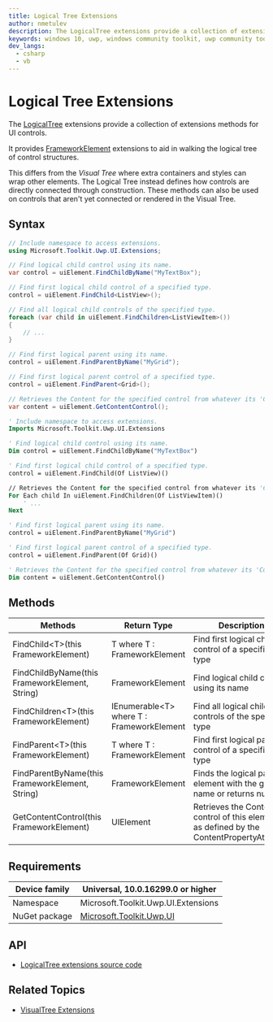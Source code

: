 ```yaml
---
title: Logical Tree Extensions
author: nmetulev
description: The LogicalTree extensions provide a collection of extensions methods for UI controls. It provides FrameworkElement extensions to aid in walking the logical tree of control structures.
keywords: windows 10, uwp, windows community toolkit, uwp community toolkit, uwp toolkit, Logical Tree, extentions
dev_langs:
  - csharp
  - vb
---
```


# Logical Tree Extensions

The [LogicalTree](https://docs.microsoft.com/dotnet/api/microsoft.toolkit.uwp.ui.extensions.logicaltree) extensions provide a collection of extensions methods for UI controls.

It provides [FrameworkElement](https://docs.microsoft.com/uwp/api/Windows.UI.Xaml.FrameworkElement) extensions to aid in walking the logical tree of control structures.

This differs from the *Visual Tree* where extra containers and styles can wrap other elements.
The Logical Tree instead defines how controls are directly connected through construction.
These methods can also be used on controls that aren't yet connected or rendered in the Visual Tree.

## Syntax

```csharp
// Include namespace to access extensions.
using Microsoft.Toolkit.Uwp.UI.Extensions;

// Find logical child control using its name.
var control = uiElement.FindChildByName("MyTextBox");

// Find first logical child control of a specified type.
control = uiElement.FindChild<ListView>();

// Find all logical child controls of the specified type.
foreach (var child in uiElement.FindChildren<ListViewItem>())
{
    // ...
}

// Find first logical parent using its name.
control = uiElement.FindParentByName("MyGrid");

// Find first logical parent control of a specified type.
control = uiElement.FindParent<Grid>();

// Retrieves the Content for the specified control from whatever its 'Content' Property may be.
var content = uiElement.GetContentControl();
```

```vb
' Include namespace to access extensions.
Imports Microsoft.Toolkit.Uwp.UI.Extensions

' Find logical child control using its name.
Dim control = uiElement.FindChildByName("MyTextBox")

' Find first logical child control of a specified type.
control = uiElement.FindChild(Of ListView)()

// Retrieves the Content for the specified control from whatever its 'Content' Property may be.
For Each child In uiElement.FindChildren(Of ListViewItem)()
    ' ...
Next

' Find first logical parent using its name.
control = uiElement.FindParentByName("MyGrid")

' Find first logical parent control of a specified type.
control = uiElement.FindParent(Of Grid)()

' Retrieves the Content for the specified control from whatever its 'Content' Property may be.
Dim content = uiElement.GetContentControl()
```

## Methods

| Methods | Return Type | Description |
| -- | -- | -- |
| FindChild\<T>(this FrameworkElement) | T where T : FrameworkElement | Find first logical child control of a specified type |
| FindChildByName(this FrameworkElement, String) | FrameworkElement | Find logical child control using its name |
| FindChildren\<T>(this FrameworkElement) | IEnumerable\<T> where T : FrameworkElement | Find all logical child controls of the specified type |
| FindParent\<T>(this FrameworkElement) | T where T : FrameworkElement | Find first logical parent control of a specified type |
| FindParentByName(this FrameworkElement, String) | FrameworkElement | Finds the logical parent element with the given name or returns null |
| GetContentControl(this FrameworkElement) | UIElement | Retrieves the Content control of this element as defined by the ContentPropertyAttribute |

## Requirements

| Device family | Universal, 10.0.16299.0 or higher |
| --- | --- |
| Namespace | Microsoft.Toolkit.Uwp.UI.Extensions |
| NuGet package | [Microsoft.Toolkit.Uwp.UI](https://www.nuget.org/packages/Microsoft.Toolkit.Uwp.UI/) |

## API

* [LogicalTree extensions source code](https://github.com/Microsoft/WindowsCommunityToolkit//blob/master/Microsoft.Toolkit.Uwp.UI/Extensions/Tree/LogicalTree.cs)

## Related Topics

- [VisualTree Extensions](https://docs.microsoft.com/windows/communitytoolkit/extensions/visualtree)
